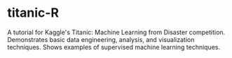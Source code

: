 # titanic-R
A tutorial for Kaggle's Titanic: Machine Learning from Disaster competition. Demonstrates basic data engineering, analysis, and visualization techniques. Shows examples of supervised machine learning techniques.
